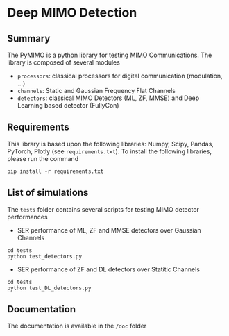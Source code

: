 # Deep MIMO Detection

## Summary

The PyMIMO is a python library for testing MIMO Communications. The library is composed of several modules

* `processors`: classical processors for digital communication (modulation, ...)
* `channels`: Static and Gaussian Frequency Flat Channels 
* `detectors`: classical MIMO Detectors (ML, ZF, MMSE) and Deep Learning based detector (FullyCon)

## Requirements

This library is based upon the following libraries: Numpy, Scipy, Pandas, PyTorch, Plotly (see `requirements.txt`). To install the following libraries, please run the command

```
pip install -r requirements.txt 
```

## List of simulations

The `tests` folder contains several scripts for testing MIMO detector performances

* SER performance of ML, ZF and MMSE detectors over Gaussian Channels

```
cd tests
python test_detectors.py
```

* SER performance of ZF and DL detectors over Statitic Channels

```
cd tests
python test_DL_detectors.py
```

## Documentation

The documentation is available in the `/doc` folder
